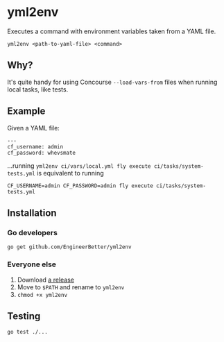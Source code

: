 # yml2env

Executes a command with environment variables taken from a YAML file.

```
yml2env <path-to-yaml-file> <command>
```

## Why?

It's quite handy for using Concourse `--load-vars-from` files when running local tasks, like tests.

## Example

Given a YAML file:

```
---
cf_username: admin
cf_password: whevsmate
```

...running `yml2env ci/vars/local.yml fly execute ci/tasks/system-tests.yml` is equivalent to running

```
CF_USERNAME=admin CF_PASSWORD=admin fly execute ci/tasks/system-tests.yml
```

## Installation

### Go developers

```
go get github.com/EngineerBetter/yml2env
```

### Everyone else

1. Download [a release](https://github.com/EngineerBetter/yml2env/releases)
1. Move to `$PATH` and rename to `yml2env`
1. `chmod +x yml2env`

## Testing

```
go test ./...
```